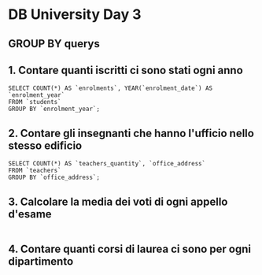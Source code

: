 # DB University Day 3

## GROUP BY querys


## 1. Contare quanti iscritti ci sono stati ogni anno

```
SELECT COUNT(*) AS `enrolments`, YEAR(`enrolment_date`) AS `enrolment_year`
FROM `students`
GROUP BY `enrolment_year`;
```

## 2. Contare gli insegnanti che hanno l'ufficio nello stesso edificio

```
SELECT COUNT(*) AS `teachers_quantity`, `office_address`
FROM `teachers`
GROUP BY `office_address`;
```

## 3. Calcolare la media dei voti di ogni appello d'esame

```

```

## 4. Contare quanti corsi di laurea ci sono per ogni dipartimento

```

```